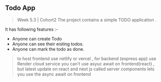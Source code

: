 ## Todo App
> Week 5.3 |  Cohort2
The project contains a simple TODO application .

It has following features :-
- Anyone can create Todo
- Anyone can see their eisting todos.
- Anyone can mark the todo as done.

> to host frontend use netlify or vercel , for backend (express app) use Render cloud service
>  you can't use asyuc await on frontend(react) , but latest update on react and next js called server components lets you use the async await on frontend